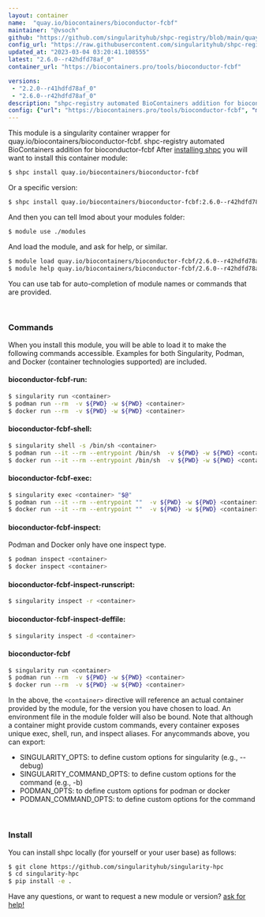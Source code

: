 ```yaml
---
layout: container
name:  "quay.io/biocontainers/bioconductor-fcbf"
maintainer: "@vsoch"
github: "https://github.com/singularityhub/shpc-registry/blob/main/quay.io/biocontainers/bioconductor-fcbf/container.yaml"
config_url: "https://raw.githubusercontent.com/singularityhub/shpc-registry/main/quay.io/biocontainers/bioconductor-fcbf/container.yaml"
updated_at: "2023-03-04 03:20:41.108555"
latest: "2.6.0--r42hdfd78af_0"
container_url: "https://biocontainers.pro/tools/bioconductor-fcbf"

versions:
 - "2.2.0--r41hdfd78af_0"
 - "2.6.0--r42hdfd78af_0"
description: "shpc-registry automated BioContainers addition for bioconductor-fcbf"
config: {"url": "https://biocontainers.pro/tools/bioconductor-fcbf", "maintainer": "@vsoch", "description": "shpc-registry automated BioContainers addition for bioconductor-fcbf", "latest": {"2.6.0--r42hdfd78af_0": "sha256:b557b2282ce376fff6df7ec60a31d751a70876171710a77d2c7a7979836d69e4"}, "tags": {"2.2.0--r41hdfd78af_0": "sha256:c78f3b7c2a48549932d326ff284a9b427d6ae0112e5e564338df083dd1bd9b4b", "2.6.0--r42hdfd78af_0": "sha256:b557b2282ce376fff6df7ec60a31d751a70876171710a77d2c7a7979836d69e4"}, "docker": "quay.io/biocontainers/bioconductor-fcbf"}
---
```


This module is a singularity container wrapper for quay.io/biocontainers/bioconductor-fcbf.
shpc-registry automated BioContainers addition for bioconductor-fcbf
After [installing shpc](#install) you will want to install this container module:


```bash
$ shpc install quay.io/biocontainers/bioconductor-fcbf
```

Or a specific version:

```bash
$ shpc install quay.io/biocontainers/bioconductor-fcbf:2.6.0--r42hdfd78af_0
```

And then you can tell lmod about your modules folder:

```bash
$ module use ./modules
```

And load the module, and ask for help, or similar.

```bash
$ module load quay.io/biocontainers/bioconductor-fcbf/2.6.0--r42hdfd78af_0
$ module help quay.io/biocontainers/bioconductor-fcbf/2.6.0--r42hdfd78af_0
```

You can use tab for auto-completion of module names or commands that are provided.

<br>

### Commands

When you install this module, you will be able to load it to make the following commands accessible.
Examples for both Singularity, Podman, and Docker (container technologies supported) are included.

#### bioconductor-fcbf-run:

```bash
$ singularity run <container>
$ podman run --rm  -v ${PWD} -w ${PWD} <container>
$ docker run --rm  -v ${PWD} -w ${PWD} <container>
```

#### bioconductor-fcbf-shell:

```bash
$ singularity shell -s /bin/sh <container>
$ podman run --it --rm --entrypoint /bin/sh  -v ${PWD} -w ${PWD} <container>
$ docker run --it --rm --entrypoint /bin/sh  -v ${PWD} -w ${PWD} <container>
```

#### bioconductor-fcbf-exec:

```bash
$ singularity exec <container> "$@"
$ podman run --it --rm --entrypoint ""  -v ${PWD} -w ${PWD} <container> "$@"
$ docker run --it --rm --entrypoint ""  -v ${PWD} -w ${PWD} <container> "$@"
```

#### bioconductor-fcbf-inspect:

Podman and Docker only have one inspect type.

```bash
$ podman inspect <container>
$ docker inspect <container>
```

#### bioconductor-fcbf-inspect-runscript:

```bash
$ singularity inspect -r <container>
```

#### bioconductor-fcbf-inspect-deffile:

```bash
$ singularity inspect -d <container>
```



#### bioconductor-fcbf

```bash
$ singularity run <container>
$ podman run --rm  -v ${PWD} -w ${PWD} <container>
$ docker run --rm  -v ${PWD} -w ${PWD} <container>
```


In the above, the `<container>` directive will reference an actual container provided
by the module, for the version you have chosen to load. An environment file in the
module folder will also be bound. Note that although a container
might provide custom commands, every container exposes unique exec, shell, run, and
inspect aliases. For anycommands above, you can export:

 - SINGULARITY_OPTS: to define custom options for singularity (e.g., --debug)
 - SINGULARITY_COMMAND_OPTS: to define custom options for the command (e.g., -b)
 - PODMAN_OPTS: to define custom options for podman or docker
 - PODMAN_COMMAND_OPTS: to define custom options for the command

<br>

### Install

You can install shpc locally (for yourself or your user base) as follows:

```bash
$ git clone https://github.com/singularityhub/singularity-hpc
$ cd singularity-hpc
$ pip install -e .
```

Have any questions, or want to request a new module or version? [ask for help!](https://github.com/singularityhub/singularity-hpc/issues)